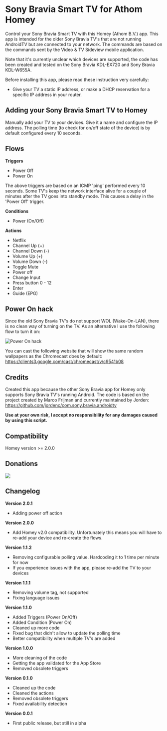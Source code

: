 # Sony Bravia Smart TV for Athom Homey

Control your Sony Bravia Smart TV with this Homey (Athom B.V.) app.
This app is intended for the older Sony Bravia TV's that are not running AndroidTV but are connected to your network.
The commands are based on the commands sent by the Video & TV Sideview mobile application.

Note that it's currently unclear which devices are supported, the code has been created and tested on the Sony Bravia KDL-EX720 and Sony Bravia KDL-W655A.

Before installing this app, please read these instruction very carefully:
- Give your TV a static IP address, or make a DHCP reservation for a specific IP address in your router.

## Adding your Sony Bravia Smart TV to Homey

Manually add your TV to your devices. Give it a name and configure the IP address.
The polling time (to check for on/off state of the device) is by default configured every 10 seconds.

## Flows

**Triggers**
- Power Off
- Power On

The above triggers are based on an ICMP 'ping' performed every 10 seconds. Some TV's keep the network interface alive for a couple of minutes after the TV goes into standby mode. This causes a delay in the 'Power Off' trigger.

**Conditions**
- Power (On/Off)

**Actions**
- Netflix
- Channel Up (+)
- Channel Down (-)
- Volume Up (+)
- Volume Down (-)
- Toggle Mute
- Power off
- Change Input
- Press button 0 - 12
- Enter
- Guide (EPG)

## Power On hack
Since the old Sony Bravia TV's do not support WOL (Wake-On-LAN), there is no clean way of turning on the TV.
As an alternative I use the following flow to turn it on:

![Power On hack][poweron-hack]

You can cast the following website that will show the same random wallpapers as the Chromecast does by default: https://clients3.google.com/cast/chromecast/v/c9541b08

## Credits
Created this app because the other Sony Bravia app for Homey only supports Sony Bravia TV's running Android.
The code is based on the project created by Marco Frijman and currently maintained by Jorden:
https://github.com/jordenc/com.sony.bravia.androidtv

**Use at your own risk, I accept no responsibility for any damages caused by using this script.**

## Compatibility
Homey version >= 2.0.0

## Donations
[![](https://www.paypalobjects.com/en_US/i/btn/btn_donateCC_LG.gif)](https://www.paypal.com/cgi-bin/webscr?cmd=_s-xclick&hosted_button_id=SGUF7AJYAF83C)

## Changelog

**Version 2.0.1**
- Adding power off action

**Version 2.0.0**
- Add Homey v2.0 compatibility. Unfortunately this means you will have to re-add your device and re-create the flows.

**Version 1.1.2**
- Removing configurable polling value. Hardcoding it to 1 time per minute for now
- If you experience issues with the app, please re-add the TV to your devices

**Version 1.1.1**
- Removing volume tag, not supported
- Fixing language issues

**Version 1.1.0**
- Added Triggers (Power On/Off)
- Added Condition (Power On)
- Cleaned up more code
- Fixed bug that didn't allow to update the polling time
- Better compatibility when multiple TV's are added

**Version 1.0.0**
- More cleaning of the code
- Getting the app validated for the App Store
- Removed obsolete triggers

**Version 0.1.0**
- Cleaned up the code
- Cleaned the actions
- Removed obsolete triggers
- Fixed availability detection

**Version 0.0.1**
- First public release, but still in alpha

[poweron-hack]: http://oi68.tinypic.com/ibxpx1.jpg
